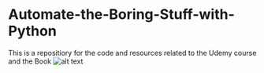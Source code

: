 # Automate-the-Boring-Stuff-with-Python
This is a repositiory for the code and resources related to the Udemy course and the Book
![alt text](file:///C:/Users/nithi/Downloads/Automate%20the%20boring%20stuff%20with%20python.png)
